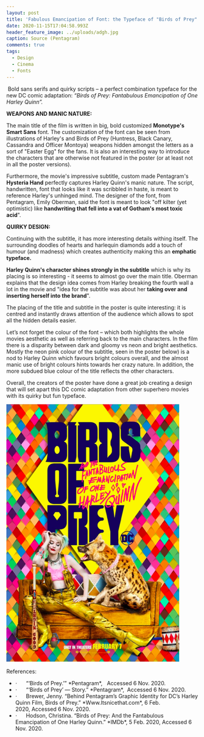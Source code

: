 ```yaml
---
layout: post
title: 'Fabulous Emancipation of Font: the Typeface of "Birds of Prey"'
date: 2020-11-15T17:04:58.993Z
header_feature_image: ../uploads/adgh.jpg
caption: Source (Pentagram)
comments: true
tags:
  - Design
  - Cinema
  - Fonts
---
```

 Bold sans serifs and quirky scripts – a perfect combination typeface for the new DC comic adaptation: *“Birds of Prey: Fantabulous Emancipation of One Harley Quinn”.*

**WEAPONS AND MANIC NATURE:** 

The main title of the film is written in big, bold customized **Monotype's Smart Sans** font. The customization of the font can be seen from illustrations of Harley's and Birds of Prey (Huntress, Black Canary, Cassandra and Officer Montoya) weapons hidden amongst the letters as a sort of "Easter Egg" for the fans. It is also an interesting way to introduce the characters that are otherwise not featured in the poster (or at least not in all the poster versions).

Furthermore, the movie's impressive subtitle, custom made Pentagram's **Hysteria Hand** perfectly captures Harley Quinn's manic nature. The script, handwritten, font that looks like it was scribbled in haste, is meant to reference Harley's unhinged mind. The designer of the font, from Pentagram, Emily Oberman, said the font is meant to look "off kilter (yet optimistic) like **handwriting that fell into a vat of Gotham's most toxic acid**".

**QUIRKY DESIGN:** 

Continuing with the subtitle, it has more interesting details withing itself. The surrounding doodles of hearts and harlequin diamonds add a touch of humour (and madness) which creates authenticity making this an **emphatic typeface.**

**Harley Quinn's character shines strongly in the subtitle** which is why its placing is so interesting - it seems to almost go over the main title. Oberman explains that the design idea comes from Harley breaking the fourth wall a lot in the movie and "idea for the subtitle was about her **taking over and inserting herself into the brand**".

The placing of the title and subtitle in the poster is quite interesting: it is centred and instantly draws attention of the audience which allows to spot all the hidden details easier. 

Let’s not forget the colour of the font – which both highlights the whole movies aesthetic as well as referring back to the main characters. In the film there is a disparity between dark and gloomy vs neon and bright aesthetics. Mostly the neon pink colour of the subtitle, seen in the poster below) is a nod to Harley Quinn which favours bright colours overall, and the almost manic use of bright colours hints towards her crazy nature. In addition, the more subdued blue colour of the title reflects the other characters. 

Overall, the creators of the poster have done a great job creating a design that will set apart this DC comic adaptation from other superhero movies with its quirky but fun typeface. 

![Source (IMDB)](../uploads/skjermbilde-2020-11-08-kl.-18.13.51.png)

References: 

* <!--\[if !supportLists]-->·      <!--\[endif]-->“‘Birds of Prey.’” *Pentagram*, <https://www.pentagram.com/work/birds-of-prey>  Accessed 6 Nov. 2020.
* <!--\[if !supportLists]-->·      <!--\[endif]-->‌“‘Birds of Prey’ — Story.” *Pentagram*, <https://www.pentagram.com/work/birds-of-prey/story> Accessed 6 Nov. 2020.
* <!--\[if !supportLists]-->·      <!--\[endif]-->‌Brewer, Jenny. “Behind Pentagram’s Graphic Identity for DC’s Harley Quinn Film, Birds of Prey.” *Www.Itsnicethat.com*, 6 Feb. 2020, <https://www.itsnicethat.com/news/pentagram-emily-oberman-harley-quinn-birds-of-prey-graphic-design-060220>Accessed 6 Nov. 2020.
* <!--\[if !supportLists]-->·      <!--\[endif]-->‌Hodson, Christina. “Birds of Prey: And the Fantabulous Emancipation of One Harley Quinn.” *IMDb*, 5 Feb. 2020, <https://www.imdb.com/title/tt7713068/>Accessed 6 Nov. 2020.